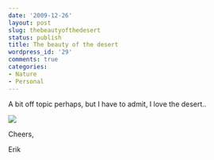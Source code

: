 ```yaml
---
date: '2009-12-26'
layout: post
slug: thebeautyofthedesert
status: publish
title: The beauty of the desert
wordpress_id: '29'
comments: true
categories:
- Nature
- Personal
---
```


A bit off topic perhaps, but I have to admit, I love the
desert..

![](/images/231220090032.jpeg)

Cheers,

Erik
